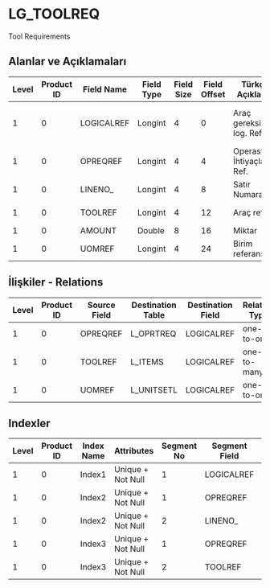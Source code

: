 # LG_TOOLREQ

Tool Requirements

## Alanlar ve Açıklamaları

| Level | Product ID | Field Name | Field Type | Field Size | Field Offset | Türkçe Açıklama | Expression |
| ----- | ---------- | ---------- | ---------- | ---------- | ------------ | --------------- | ---------- |
| 1 | 0 | LOGICALREF | Longint | 4 | 0 | Araç gereksinimi log. Ref. | Tool Requirement Logical Reference |
| 1 | 0 | OPREQREF | Longint | 4 | 4 | Operasyon İhtiyaçları Ref. | Operation Requirement Reference |
| 1 | 0 | LINENO_ | Longint | 4 | 8 | Satır Numarası | Line Number |
| 1 | 0 | TOOLREF | Longint | 4 | 12 | Araç ref. | Tool Reference |
| 1 | 0 | AMOUNT | Double | 8 | 16 | Miktar | Quantity |
| 1 | 0 | UOMREF | Longint | 4 | 24 | Birim referansı | Unit Reference |

## İlişkiler - Relations

| Level | Product ID | Source Field | Destination Table | Destination Field | Relation Type | Extra Condition |
| ----- | ---------- | ------------ | ---------------- | ---------------- | ------------- | --------------- |
| 1 | 0 | OPREQREF | L_OPRTREQ | LOGICALREF | one-to-one |  |
| 1 | 0 | TOOLREF | L_ITEMS | LOGICALREF | one-to-many |  |
| 1 | 0 | UOMREF | L_UNITSETL | LOGICALREF | one-to-one |  |

## Indexler

| Level | Product ID | Index Name | Attributes | Segment No | Segment Field | Sense |
| ----- | ---------- | ---------- | ---------- | ---------- | ------------- | ----- |
| 1 | 0 | Index1 | Unique + Not Null | 1 | LOGICALREF | Ascending |
| 1 | 0 | Index2 | Unique + Not Null | 1 | OPREQREF | Ascending |
| 1 | 0 | Index2 | Unique + Not Null | 2 | LINENO_ | Ascending |
| 1 | 0 | Index3 | Unique + Not Null | 1 | OPREQREF | Ascending |
| 1 | 0 | Index3 | Unique + Not Null | 2 | TOOLREF | Ascending |

